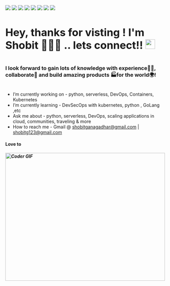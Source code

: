 ![](https://images.credly.com/size/175x175/images/00634f82-b07f-4bbd-a6bb-53de397fc3a6/image.png)
![](https://images.credly.com/size/175x175/images/be8fcaeb-c769-4858-b567-ffaaa73ce8cf/image.png)
![](https://images.credly.com/size/175x75/images/8d34d489-84bf-4861-a4a0-9e9d68318c5c/Beyond_basics_of_Istio_on_Cloud_v2.png)
![](https://images.credly.com/size/75x75/images/21f1ee2e-1ead-45c4-b2a8-1d08760440f6/Advanced_Kubernetes_Operators.png)
![](https://images.credly.com/size/75x75/images/08216781-93cb-4ba1-8110-8eb3401fa8ce/Docker_Essentials_-_ISDN.png)
![](https://images.credly.com/size/75x75/images/b3fc56fe-3146-428d-b379-68a3490d259f/Containers___Kubernetes_Essentials.png)
![](https://images.credly.com/size/75x75/images/a599fdbf-b61c-4dab-a855-508c28fc16c3/Cloud_Fundamentals.png)
![](https://images.credly.com/size/75x75/images/b0607951-b6f7-47d0-af16-7112971ab2ef/Cloud_Core_-_Developer_Skills_Network_-_v3.png)


<h3 align="left">
 <abc>
  <h1>Hey, thanks for visting ! I'm Shobit 👨🏻‍💻 .. lets connect!! <img src="https://emojis.slackmojis.com/emojis/images/1500425901/2646/allo-happy.gif?1500425901" width="30"/> </h1>
  
  <br> I look forward to gain lots of knowledge with experience👨‍🏭, collaborate🤝 and build amazing products 🏭for the world🌍! <br>
  <br>
  
 </abc>
</h3> 

- I’m currently working on - python, serverless, DevOps, Containers, Kubernetes
- I’m currently learning - DevSecOps with kubernetes, python , GoLang ,etc
- Ask me about - python, serverless, DevOps, scaling applications in cloud, communities, traveling & more
- How to reach me - Gmail @ shobitganagadhar@gmail.com | shobitg123@gmail.com
 <h4> Love to  </h4>
<h5><img src="https://media.giphy.com/media/SWoSkN6DxTszqIKEqv/giphy.gif" alt="Coder GIF" width="500" height="400"></h5>


  
 




